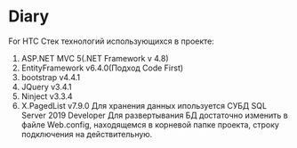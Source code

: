 # Diary
For HTC
Стек технологий использующихся в проекте:
1. ASP.NET MVC 5(.NET Framework v 4.8)
2. EntityFramework v6.4.0(Подход Code First)
3. bootstrap v4.4.1
4. JQuery v3.4.1
5. Ninject v3.3.4
6. X.PagedList v7.9.0
Для хранения данных ипользуется СУБД SQL Server 2019 Developer
Для развертывания БД достаточно изменить в файле Web.config, находящемся в корневой папке проекта, строку подключения на действительную.
